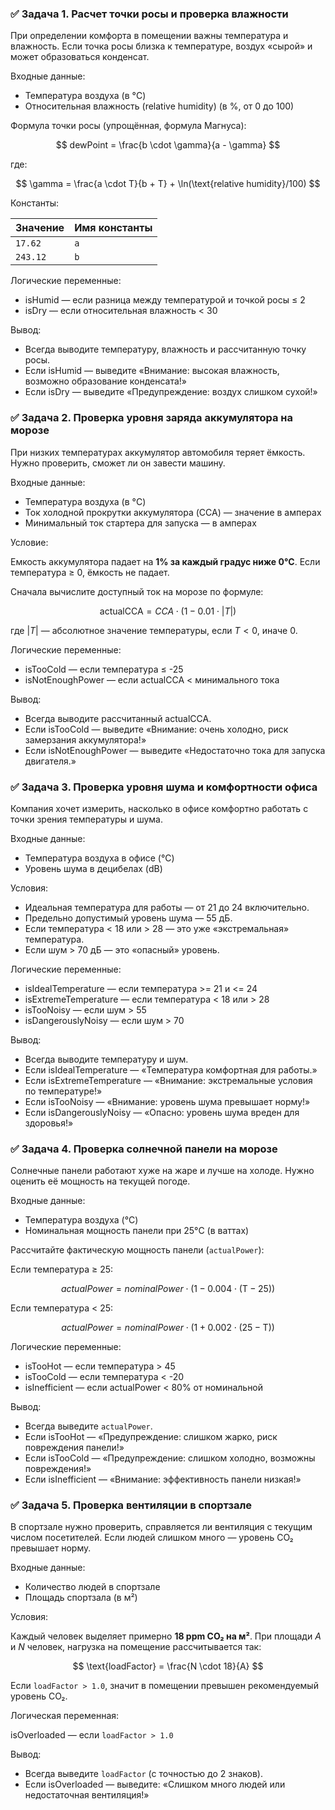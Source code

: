 ### ✅ **Задача 1. Расчет точки росы и проверка влажности**

При определении комфорта в помещении важны температура и влажность.
Если точка росы близка к температуре, воздух «сырой» и может образоваться конденсат.

Входные данные:

* Температура воздуха (в °C)
* Относительная влажность (relative humidity) (в %, от 0 до 100)

Формула точки росы (упрощённая, формула Магнуса):

$$
dewPoint = \frac{b \cdot \gamma}{a - \gamma}
$$

где:

$$
\gamma = \frac{a \cdot T}{b + T} + \ln(\text{relative humidity}/100)
$$

Константы:

| Значение | Имя константы |
| -------- | ------------- |
| `17.62`  | `a`           |
| `243.12` | `b`           |

Логические переменные:

* isHumid — если разница между температурой и точкой росы ≤ 2
* isDry — если относительная влажность < 30

Вывод:

* Всегда выводите температуру, влажность и рассчитанную точку росы.
* Если isHumid — выведите «Внимание: высокая влажность, возможно образование конденсата!»
* Если isDry — выведите «Предупреждение: воздух слишком сухой!»

### ✅ **Задача 2. Проверка уровня заряда аккумулятора на морозе**

При низких температурах аккумулятор автомобиля теряет ёмкость.
Нужно проверить, сможет ли он завести машину.

Входные данные:

* Температура воздуха (в °C)
* Ток холодной прокрутки аккумулятора (CCA) — значение в амперах
* Минимальный ток стартера для запуска — в амперах

Условие:

Емкость аккумулятора падает на **1% за каждый градус ниже 0°C**.
Если температура ≥ 0, ёмкость не падает.

Сначала вычислите доступный ток на морозе по формуле:

$$
\text{actualCCA} = CCA \cdot (1 - 0.01 \cdot |T|)
$$

где $|T|$ — абсолютное значение температуры, если $T < 0$, иначе 0.

Логические переменные:

* isTooCold — если температура ≤ -25
* isNotEnoughPower — если actualCCA < минимального тока

Вывод:

- Всегда выводите рассчитанный actualCCA.
- Если isTooCold — выведите «Внимание: очень холодно, риск замерзания аккумулятора!»
- Если isNotEnoughPower — выведите «Недостаточно тока для запуска двигателя.»

### ✅ **Задача 3. Проверка уровня шума и комфортности офиса**

Компания хочет измерить, насколько в офисе комфортно работать с точки зрения температуры и шума.

Входные данные:

* Температура воздуха в офисе (°C)
* Уровень шума в децибелах (dB)

Условия:

* Идеальная температура для работы — от 21 до 24 включительно.
* Предельно допустимый уровень шума — 55 дБ.
* Если температура < 18 или > 28 — это уже «экстремальная» температура.
* Если шум > 70 дБ — это «опасный» уровень.

Логические переменные:

- isIdealTemperature — если температура >= 21 и <= 24
- isExtremeTemperature — если температура < 18 или > 28
- isTooNoisy — если шум > 55
- isDangerouslyNoisy — если шум > 70

Вывод:

* Всегда выводите температуру и шум.
* Если isIdealTemperature — «Температура комфортная для работы.»
* Если isExtremeTemperature — «Внимание: экстремальные условия по температуре!»
* Если isTooNoisy — «Внимание: уровень шума превышает норму!»
* Если isDangerouslyNoisy — «Опасно: уровень шума вреден для здоровья!»


### ✅ **Задача 4. Проверка солнечной панели на морозе**

Солнечные панели работают хуже на жаре и лучше на холоде. Нужно оценить её мощность на текущей погоде.

Входные данные:

* Температура воздуха (°C)
* Номинальная мощность панели при 25°C (в ваттах)

Рассчитайте фактическую мощность панели (`actualPower`):

Если температура ≥ 25:

$$
actualPower = nominalPower \cdot \left(1 - 0.004 \cdot (\text{T} - 25)\right)
$$

Если температура < 25:

$$
actualPower = nominalPower \cdot \left(1 + 0.002 \cdot (25 - \text{T})\right)
$$

Логические переменные:

* isTooHot — если температура > 45
* isTooCold — если температура < -20
* isInefficient — если actualPower < 80% от номинальной

Вывод:

- Всегда выведите `actualPower`.
- Если isTooHot — «Предупреждение: слишком жарко, риск повреждения панели!»
- Если isTooCold — «Предупреждение: слишком холодно, возможны повреждения!»
- Если isInefficient — «Внимание: эффективность панели низкая!»

### ✅ **Задача 5. Проверка вентиляции в спортзале**

В спортзале нужно проверить, справляется ли вентиляция с текущим числом посетителей.
Если людей слишком много — уровень CO₂ превышает норму.

Входные данные:

* Количество людей в спортзале
* Площадь спортзала (в м²)

Условия:

Каждый человек выделяет примерно **18 ppm CO₂ на м²**.
При площади $A$ и $N$ человек, нагрузка на помещение рассчитывается так:

$$
\text{loadFactor} = \frac{N \cdot 18}{A}
$$

Если `loadFactor > 1.0`, значит в помещении превышен рекомендуемый уровень CO₂.

Логическая переменная:

isOverloaded — если `loadFactor > 1.0`

Вывод:

- Всегда выведите `loadFactor` (с точностью до 2 знаков).
- Если isOverloaded — выведите:
«Слишком много людей или недостаточная вентиляция!»